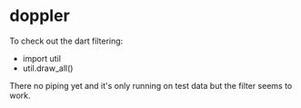 doppler
=======

To check out the dart filtering:

 * import util
 * util.draw_all()

There no piping yet and it's only running on test data but the filter seems to work.
